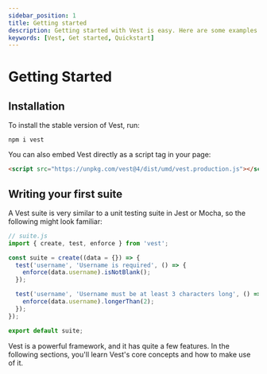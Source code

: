 ```yaml
---
sidebar_position: 1
title: Getting started
description: Getting started with Vest is easy. Here are some examples.
keywords: [Vest, Get started, Quickstart]
---
```


# Getting Started

## Installation

To install the stable version of Vest, run:

```
npm i vest
```

You can also embed Vest directly as a script tag in your page:

```html
<script src="https://unpkg.com/vest@4/dist/umd/vest.production.js"></script>
```

## Writing your first suite

A Vest suite is very similar to a unit testing suite in Jest or Mocha, so the following might look familiar:

```js
// suite.js
import { create, test, enforce } from 'vest';

const suite = create((data = {}) => {
  test('username', 'Username is required', () => {
    enforce(data.username).isNotBlank();
  });

  test('username', 'Username must be at least 3 characters long', () => {
    enforce(data.username).longerThan(2);
  });
});

export default suite;
```

Vest is a powerful framework, and it has quite a few features. In the following sections, you'll learn Vest's core concepts and how to make use of it.
